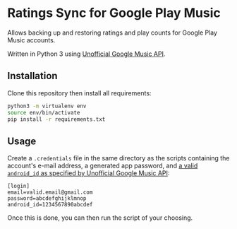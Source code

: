 # Ratings Sync for Google Play Music

Allows backing up and restoring ratings and play counts for Google Play Music accounts.

Written in Python 3 using [Unofficial Google Music API][gmusicapi].

[gmusicapi]: https://github.com/simon-weber/gmusicapi

## Installation

Clone this repository then install all requirements:

```bash
python3 -m virtualenv env
source env/bin/activate
pip install -r requirements.txt
```

## Usage

Create a `.credentials` file in the same directory as the scripts containing the account's e-mail address, a generated app password, and [a valid `android_id` as specified by Unofficial Google Music API][android_id]:

```
[login]
email=valid.email@gmail.com
password=abcdefghijklmnop
android_id=1234567890abcdef
```

Once this is done, you can then run the script of your choosing.

[android_id]: http://unofficial-google-music-api.readthedocs.io/en/latest/reference/mobileclient.html#gmusicapi.clients.Mobileclient.login
